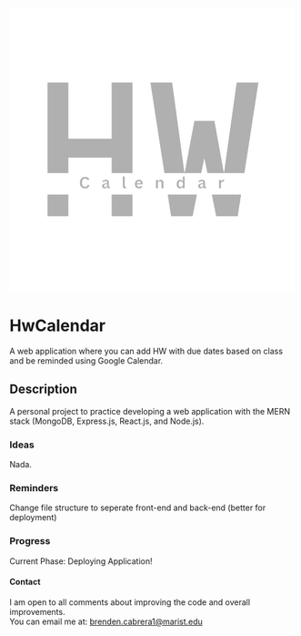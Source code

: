 ![HwCalendar Logo](https://github.com/B-cabrera/hwcalendar-mern/blob/main/frontend/src/assets/HwCalendarLogo.png)

# HwCalendar
A web application where you can add HW with due dates based on class and be reminded using Google Calendar.

## Description
A personal project to practice developing a web application with the MERN stack (MongoDB, Express.js, React.js, and Node.js).

### Ideas
Nada.

### Reminders
Change file structure to seperate front-end and back-end (better for deployment)

### Progress
Current Phase: Deploying Application!  

#### Contact
I am open to all comments about improving the code and overall improvements.  
You can email me at: brenden.cabrera1@marist.edu